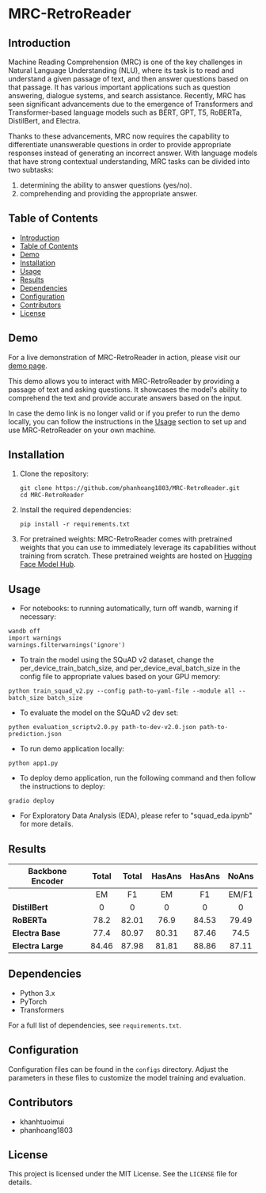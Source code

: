 # MRC-RetroReader

## Introduction

Machine Reading Comprehension (MRC) is one of the key challenges in Natural Language Understanding (NLU), where its task is to read and understand a given passage of text, and then answer questions based on that passage. It has various important applications such as question answering, dialogue systems, and search assistance. Recently, MRC has seen significant advancements due to the emergence of Transformers and Transformer-based language models such as BERT, GPT, T5, RoBERTa, DistilBert, and Electra.

Thanks to these advancements, MRC now requires the capability to differentiate unanswerable questions in order to provide appropriate responses instead of generating an incorrect answer. With language models that have strong contextual understanding, MRC tasks can be divided into two subtasks: 
1. determining the ability to answer questions (yes/no).
2. comprehending and providing the appropriate answer.

## Table of Contents

- [Introduction](#introduction)
- [Table of Contents](#table-of-contents)
- [Demo](#demo)
- [Installation](#installation)
- [Usage](#usage)
- [Results](#results)
- [Dependencies](#dependencies)
- [Configuration](#configuration)
- [Contributors](#contributors)
- [License](#license)

## Demo
For a live demonstration of MRC-RetroReader in action, please visit our [demo page](https://huggingface.co/spaces/faori/HTK).

This demo allows you to interact with MRC-RetroReader by providing a passage of text and asking questions. It showcases the model's ability to comprehend the text and provide accurate answers based on the input.

In case the demo link is no longer valid or if you prefer to run the demo locally, you can follow the instructions in the [Usage](#usage) section to set up and use MRC-RetroReader on your own machine.

## Installation

1. Clone the repository:
    ```
    git clone https://github.com/phanhoang1803/MRC-RetroReader.git
    cd MRC-RetroReader
    ```
2. Install the required dependencies:
    ```
    pip install -r requirements.txt
    ```
3. For pretrained weights:
MRC-RetroReader comes with pretrained weights that you can use to immediately leverage its capabilities without training from scratch. These pretrained weights are hosted on [Hugging Face Model Hub](https://huggingface.co/faori/retro_reeader/tree/main).
## Usage

- For notebooks: to running automatically, turn off wandb, warning if necessary:
```
wandb off
import warnings
warnings.filterwarnings('ignore')
``` 
- To train the model using the SQuAD v2 dataset, change the per_device_train_batch_size, and per_device_eval_batch_size in the config file to appropriate values based on your GPU memory:
```
python train_squad_v2.py --config path-to-yaml-file --module all --batch_size batch_size
```

- To evaluate the model on the SQuAD v2 dev set:
```
python evaluation_scriptv2.0.py path-to-dev-v2.0.json path-to-prediction.json
```

- To run demo application locally:
```
python app1.py
```

- To deploy demo application, run the following command and then follow the instructions to deploy:
```
gradio deploy
```

- For Exploratory Data Analysis (EDA), please refer to "squad_eda.ipynb" for more details.

## Results

| **Backbone Encoder** 	| **Total** 	| **Total** | **HasAns** 	| **HasAns**| **NoAns** 	|
|----------------------	|:---------:	|:-----:	|:----------:	|:-----:	|:---------:	|
|                      	|     EM    	|   F1  	|     EM     	|   F1  	|   EM/F1   	|
| **DistilBert**       	|     0     	|   0   	|      0     	|   0   	|     0     	|
| **RoBERTa**          	|    78.2   	| 82.01 	|    76.9    	| 84.53 	|   79.49   	|
| **Electra Base**     	|    77.4   	| 80.97 	|    80.31   	| 87.46 	|    74.5   	|
| **Electra Large**    	|   84.46   	| 87.98 	|    81.81   	| 88.86 	|   87.11   	|


## Dependencies

- Python 3.x
- PyTorch
- Transformers

For a full list of dependencies, see `requirements.txt`.

## Configuration

Configuration files can be found in the `configs` directory. Adjust the parameters in these files to customize the model training and evaluation.

## Contributors
- khanhtuoimui
- phanhoang1803

## License

This project is licensed under the MIT License. See the `LICENSE` file for details.


